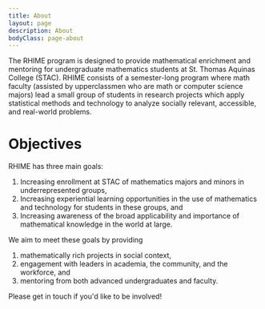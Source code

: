 ```yaml
---
title: About
layout: page
description: About
bodyClass: page-about
---
```


The RHIME program is designed to provide mathematical enrichment and mentoring for undergraduate mathematics students at St. Thomas Aquinas College (STAC). RHIME consists of a semester-long program where math faculty (assisted by upperclassmen who are math or computer science majors) lead a small group of students in research projects which apply statistical methods and technology to analyze socially relevant, accessible, and real-world problems.

<!--![Accounting Services](/images/thom-holmes-Lrfw0U_o9I0-unsplash.jpg)-->

# Objectives

RHIME has three main goals:

1. Increasing enrollment at STAC of mathematics majors and minors in underrepresented groups,
2. Increasing experiential learning opportunities in the use of mathematics and technology for students in these groups, and
3. Increasing awareness of the broad applicability and importance of mathematical knowledge in the world at large.

We aim to meet these goals by providing

1. mathematically rich projects in social context,
2. engagement with leaders in academia, the community, and the workforce, and
3. mentoring from both advanced undergraduates and faculty.

Please get in touch if you'd like to be involved!
